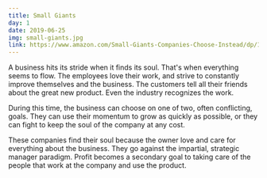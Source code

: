 ```yaml
---
title: Small Giants
day: 1
date: 2019-06-25
img: small-giants.jpg
link: https://www.amazon.com/Small-Giants-Companies-Choose-Instead/dp/1591840937/
---
```


A business hits its stride when it finds its soul. That's when everything
seems to flow. The employees love their work, and strive to constantly improve
themselves and the business. The customers tell all their friends about the
great new product. Even the industry recognizes the work.

During this time, the business can choose on one of two, often conflicting,
goals. They can use their momentum to grow as quickly as possible, or they can
fight to keep the soul of the company at any cost.

These companies find their soul because the owner love and care for everything
about the business. They go against the impartial, strategic manager paradigm.
Profit becomes a secondary goal to taking care of the people that work at the
company and use the product.
